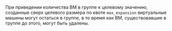 При приведении количества ВМ в группе к целевому значению, созданные сверх целевого размера по квоте `max_expansion` виртуальные машины могут остаться в группе, в то время как ВМ, существовавшие в группе до этого, могут быть удалены.